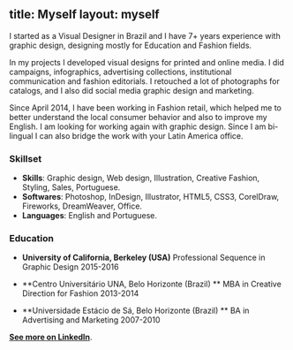 title: Myself
layout: myself
---
I started as a Visual Designer in Brazil and I have 7+ years experience with graphic design, designing mostly for Education and Fashion fields. 

In my projects I developed visual designs for printed and online media. I did campaigns, infographics, advertising collections, institutional communication and fashion editorials. I retouched a lot of photographs for catalogs, and I also did social media graphic design and marketing.

Since April 2014, I have been working in Fashion retail, which helped me to better understand the local consumer behavior and also to improve my English. I am looking for working again with graphic design. Since I am bi-lingual I can also bridge the work with your Latin America office.

### Skillset

- **Skills**: Graphic design, Web design, Illustration, Creative Fashion, Styling, Sales, Portuguese.
- **Softwares**: Photoshop, InDesign, Illustrator, HTML5, CSS3, CorelDraw, Fireworks, DreamWeaver, Office.
- **Languages**: English and Portuguese.

### Education

- **University of California, Berkeley (USA)**
Professional Sequence in Graphic Design
2015-2016

- **Centro Universitário UNA, Belo Horizonte (Brazil) **
MBA in Creative Direction for Fashion
2013-2014

- **Universidade Estácio de Sá, Belo Horizonte (Brazil) **
BA in Advertising and Marketing
2007-2010

**[See more on LinkedIn](https://www.linkedin.com/in/cintiaromero)**.
